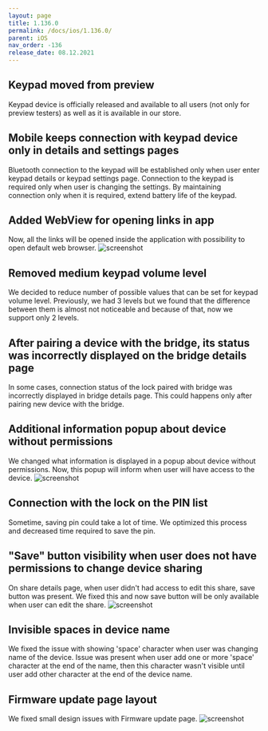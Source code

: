 ```yaml
---
layout: page
title: 1.136.0
permalink: /docs/ios/1.136.0/
parent: iOS
nav_order: -136
release_date: 08.12.2021
---
```


## Keypad moved from preview
Keypad device is officially released and available to all users (not only for preview testers) as well as it is available in our store.

## Mobile keeps connection with keypad device only in details and settings pages
Bluetooth connection to the keypad will be established only when user enter keypad details or keypad settings page. Connection to the keypad is required only when user is changing the settings. By maintaining connection only when it is required, extend battery life of the keypad.

## Added WebView for opening links in app
Now, all the links will be opened inside the application with possibility to open default web browser.
![screenshot](/tedee-release-notes/docs/ios/assets/1.136.0-webview.png)

## Removed medium keypad volume level
We decided to reduce number of possible values that can be set for keypad volume level. Previously, we had 3 levels but we found that the difference between them is almost not noticeable and because of that, now we support only 2 levels.

## After pairing a device with the bridge, its status was incorrectly displayed on the bridge details page
In some cases, connection status of the lock paired with bridge was incorrectly displayed in bridge details page. This could happens only after pairing new device with the bridge.

## Additional information popup about device without permissions
We changed what information is displayed in a popup about device without permissions. Now, this popup will inform when user will have access to the device.
![screenshot](/tedee-release-notes/docs/ios/assets/1.136.0-share-popup.png)

## Connection with the lock on the PIN list
Sometime, saving pin could take a lot of time. We optimized this process and decreased time required to save the pin.

## "Save" button visibility when user does not have permissions to change device sharing
On share details page, when user didn't had access to edit this share, save button was present. We fixed this and now save button will be only available when user can edit the share.
![screenshot](/tedee-release-notes/docs/ios/assets/1.136.0-share-details.png)

## Invisible spaces in device name
We fixed the issue with showing 'space' character when user was changing name of the device. Issue was present when user add one or more 'space' character at the end of the name, then this character wasn't visible until user add other character at the end of the device name.

## Firmware update page layout
We fixed small design issues with Firmware update page.
![screenshot](/tedee-release-notes/docs/ios/assets/1.136.0-firmware-update.png)